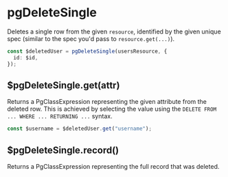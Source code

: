 # pgDeleteSingle

Deletes a single row from the given `resource`, identified by the given unique
spec (similar to the spec you'd pass to `resource.get(...)`).

```ts
const $deletedUser = pgDeleteSingle(usersResource, {
  id: $id,
});
```

## $pgDeleteSingle.get(attr)

Returns a PgClassExpression representing the given attribute from the
deleted row. This is achieved by selecting the value using the
`DELETE FROM ... WHERE ... RETURNING ...` syntax.

```ts
const $username = $deletedUser.get("username");
```

## $pgDeleteSingle.record()

Returns a PgClassExpression representing the full record that was deleted.
